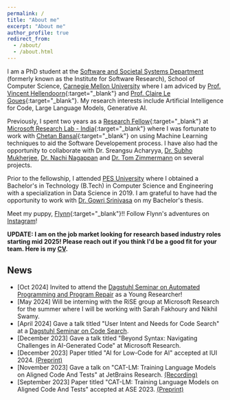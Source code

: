 ```yaml
---
permalink: /
title: "About me"
excerpt: "About me"
author_profile: true
redirect_from: 
  - /about/
  - /about.html
---
```

I am a PhD student at the [Software and Societal Systems Department](https://s3d.cmu.edu) (formerly known as the Institute for Software Research), School of Computer Science, [Carnegie Mellon University](https://www.cmu.edu) where I am adviced by [Prof. Vincent Hellendoorn](https://vhellendoorn.github.io){:target="_blank"} and [Prof. Claire Le Goues](https://clairelegoues.com){:target="_blank"}. My research interests include Artificial Intelligence for Code, Large Language Models, Generative AI. 

Previously, I spent two years as a [Research Fellow](https://www.microsoft.com/en-us/research/academic-program/research-fellows-program-at-microsoft-research-india/){:target="_blank"} at [Microsoft Research Lab - India](https://www.microsoft.com/en-us/research/lab/microsoft-research-india/){:target="_blank"} where I was fortunate to work with [Chetan Bansal](https://www.microsoft.com/en-us/research/people/chetanb/){:target="_blank"} on using Machine Learning techniques to aid the Software Developement process. I have also had the opportunity to collaborate with Dr. Sreangsu Acharyya, [Dr. Subho Mukherjee](https://www.microsoft.com/en-us/research/people/submukhe/), [Dr. Nachi Nagappan](https://nachinagappan.github.io/) and [Dr. Tom Zimmermann](http://thomas-zimmermann.com/) on several projects. 

Prior to the fellowship, I attended [PES University](https://cs.pes.edu/) where I obtained a Bachelor's in Technology (B.Tech) in Computer Science and Engineering with a specialization in Data Science in 2019. I am grateful to have had the opportunity to work with [Dr. Gowri Srinivasa](https://faculty.pes.edu/p10019) on my Bachelor's thesis. 

Meet my puppy, [Flynn](\images\flynn.jpg){:target="_blank"}!! Follow Flynn's adventures on [Instagram](https://www.instagram.com/flynn.poochon/)!

**UPDATE: I am on the job market looking for research based industry roles starting mid 2025! Please reach out if you think I'd be a good fit for your team. Here is my [CV](\files\NikithaRao_CV.pdf).**

## News
* [Oct 2024] Invited to attend the [Dagstuhl Seminar on Automated Programming and Program Repair](https://www.dagstuhl.de/en/seminars/seminar-calendar/seminar-details/24431) as a Young Researcher! 
* [May 2024] Will be interning with the RiSE group at Microsoft Research for the summer where I will be working with Sarah Fakhoury and Nikhil Swamy.
* [April 2024] Gave a talk titled "User Intent and Needs for Code Search" at a [Dagstuhl Seminar on Code Search](https://www.dagstuhl.de/en/seminars/seminar-calendar/seminar-details/24172).
* [December 2023] Gave a talk titled "Beyond Syntax: Navigating Challenges in AI-Generated Code" at Microsoft Research.
* [December 2023] Paper titled "AI for Low-Code for AI" accepted at IUI 2024. [(Preprint)](https://arxiv.org/abs/2305.20015)
* [November 2023] Gave a talk on "CAT-LM: Training Language Models on Aligned Code And Tests" at JetBrains Research. [(Recording)](https://www.youtube.com/watch?v=OYg8I36FLyY)
* [September 2023] Paper titled "CAT-LM: Training Language Models on Aligned Code And Tests" accepted at ASE 2023. [(Preprint)](https://arxiv.org/abs/2310.01602)